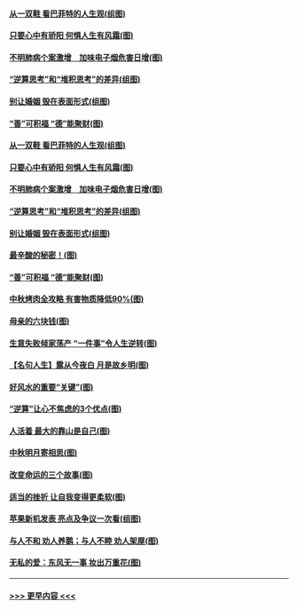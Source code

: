 #### [从一双鞋 看巴菲特的人生观(组图)](../pages/p8/907311.md?t=09150001) 
#### [只要心中有骄阳 何惧人生有风霜(图)](../pages/p8/907320.md?t=09150001) 
#### [不明肺病个案激增　加味电子烟危害日增(图)](../pages/p8/907307.md?t=09150001) 
#### [“逆算思考”和“堆积思考”的差异(组图)](../pages/p8/907229.md?t=09150001) 
#### [别让婚姻 毁在表面形式(组图)](../pages/p8/907118.md?t=09150001) 
#### [“善”可积福 “德”能聚财(图)](../pages/p8/906906.md?t=09150001) 
#### [从一双鞋 看巴菲特的人生观(组图)](../pages/p8/907311.md?t=09150001) 
#### [只要心中有骄阳 何惧人生有风霜(图)](../pages/p8/907320.md?t=09150001) 
#### [不明肺病个案激增　加味电子烟危害日增(图)](../pages/p8/907307.md?t=09150001) 
#### [“逆算思考”和“堆积思考”的差异(组图)](../pages/p8/907229.md?t=09150001) 
#### [别让婚姻 毁在表面形式(组图)](../pages/p8/907118.md?t=09150001) 
#### [最辛酸的秘密！(图)](../pages/p8/906327.md?t=09150001) 
#### [“善”可积福 “德”能聚财(图)](../pages/p8/906906.md?t=09150001) 
#### [中秋烤肉全攻略 有害物质降低90%(图)](../pages/p8/907227.md?t=09150001) 
#### [母亲的六块钱(图)](../pages/p8/907107.md?t=09150001) 
#### [生意失败倾家荡产 “一件事”令人生逆转(图)](../pages/p8/907101.md?t=09150001) 
#### [【名句人生】露从今夜白 月是故乡明(图)](../pages/p8/906558.md?t=09150001) 
#### [好风水的重要“关键”(图)](../pages/p8/907087.md?t=09150001) 
#### [“逆算”让心不焦虑的3个优点(图)](../pages/p8/907070.md?t=09150001) 
#### [人活着 最大的靠山是自己(图)](../pages/p8/906329.md?t=09150001) 
#### [中秋明月寄相思(图)](../pages/p8/906932.md?t=09150001) 
#### [改变命运的三个故事(图)](../pages/p8/906257.md?t=09150001) 
#### [适当的挫折 让自我变得更柔软(图)](../pages/p8/906984.md?t=09150001) 
#### [苹果新机发表 亮点及争议一次看(组图)](../pages/p8/906967.md?t=09150001) 
#### [与人不和 劝人养鹅；与人不睦 劝人架屋(图)](../pages/p8/906905.md?t=09150001) 
#### [无私的爱：东风无一事 妆出万重花(图)](../pages/p8/906862.md?t=09150001) 

----
#### [ >>> 更早内容 <<< ](../indexes/p8-earlier.md)
